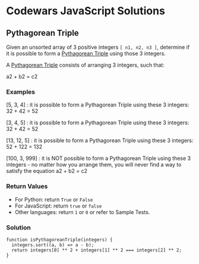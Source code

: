 # Codewars JavaScript Solutions

## Pythagorean Triple

Given an unsorted array of 3 positive integers `[ n1, n2, n3 ]`, determine if it is possible to form a [Pythagorean Triple](https://en.wikipedia.org/wiki/Pythagorean_triple) using those 3 integers.

A [Pythagorean Triple](https://en.wikipedia.org/wiki/Pythagorean_triple) consists of arranging 3 integers, such that:

a2 + b2 = c2

### Examples

[5, 3, 4] : it is possible to form a Pythagorean Triple using these 3 integers: 32 + 42 = 52

[3, 4, 5] : it is possible to form a Pythagorean Triple using these 3 integers: 32 + 42 = 52

[13, 12, 5] : it is possible to form a Pythagorean Triple using these 3 integers: 52 + 122 = 132

[100, 3, 999] : it is NOT possible to form a Pythagorean Triple using these 3 integers - no matter how you arrange them, you will never find a way to satisfy the equation a2 + b2 = c2

### Return Values

- For Python: return `True` or `False`
- For JavaScript: return `true` or `false`
- Other languages: return `1` or `0` or refer to Sample Tests.

### Solution

```
function isPythagoreanTriple(integers) {
  integers.sort((a, b) => a - b);
  return integers[0] ** 2 + integers[1] ** 2 === integers[2] ** 2;
}
```
